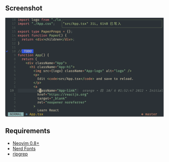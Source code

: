 ## Screenshot

![screenshot](https://github.com/bitterteasweetorange/nivm/blob/main/screenshot.png)

## Requirements

- [Neovim 0.8+](https://github.com/neovim/neovim/releases/tag/v0.8.1)
- [Nerd Fonts](https://www.nerdfonts.com/font-downloads)
- [ripgrep](https://github.com/BurntSushi/ripgrep)
